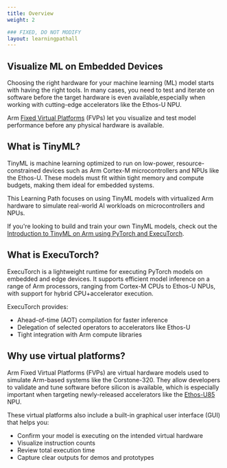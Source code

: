 ```yaml
---
title: Overview
weight: 2

### FIXED, DO NOT MODIFY
layout: learningpathall
---
```

## Visualize ML on Embedded Devices

Choosing the right hardware for your machine learning (ML) model starts with having the right tools. In many cases, you need to test and iterate on software before the target hardware is even available,especially when working with cutting-edge accelerators like the Ethos-U NPU. 

Arm [Fixed Virtual Platforms](https://developer.arm.com/Tools%20and%20Software/Fixed%20Virtual%20Platforms) (FVPs) let you visualize and test model performance before any physical hardware is available.

## What is TinyML?

TinyML is machine learning optimized to run on low-power, resource-constrained devices such as Arm Cortex-M microcontrollers and NPUs like the Ethos-U. These models must fit within tight memory and compute budgets, making them ideal for embedded systems.

This Learning Path focuses on using TinyML models with virtualized Arm hardware to simulate real-world AI workloads on microcontrollers and NPUs.

If you're looking to build and train your own TinyML models, check out the [Introduction to TinyML on Arm using PyTorch and ExecuTorch](/embedded-and-microcontrollers/introduction-to-tinyml-on-arm/).

## What is ExecuTorch?

ExecuTorch is a lightweight runtime for executing PyTorch models on embedded and edge devices. It supports efficient model inference on a range of Arm processors, ranging from Cortex-M CPUs to Ethos-U NPUs, with support for hybrid CPU+accelerator execution.

ExecuTorch provides:

- Ahead-of-time (AOT) compilation for faster inference
- Delegation of selected operators to accelerators like Ethos-U
- Tight integration with Arm compute libraries

## Why use virtual platforms?

Arm Fixed Virtual Platforms (FVPs) are virtual hardware models used to simulate Arm-based systems like the Corstone-320. They allow developers to validate and tune software before silicon is available, which is especially important when targeting newly-released accelerators like the [Ethos-U85](https://www.arm.com/products/silicon-ip-cpu/ethos/ethos-u85) NPU.

These virtual platforms also include a built-in graphical user interface (GUI) that helps you:

- Confirm your model is executing on the intended virtual hardware  
- Visualize instruction counts  
- Review total execution time  
- Capture clear outputs for demos and prototypes  
